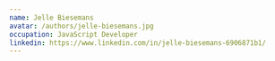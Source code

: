 ```yaml
---
name: Jelle Biesemans
avatar: /authors/jelle-biesemans.jpg
occupation: JavaScript Developer
linkedin: https://www.linkedin.com/in/jelle-biesemans-6906871b1/
---
```


